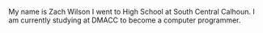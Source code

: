 My name is Zach Wilson I went to High School at South Central Calhoun. I am currently studying at DMACC to become a computer programmer.
